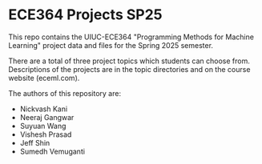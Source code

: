 # ECE364 Projects SP25

This repo contains the UIUC-ECE364 "Programming Methods for Machine Learning" project data and files for the Spring 2025 semester. 

There are a total of three project topics which students can choose from. Descriptions of the projects are in the topic directories and on the course website (eceml.com). 

The authors of this repository are:  

- Nickvash Kani
- Neeraj Gangwar
- Suyuan Wang
- Vishesh Prasad
- Jeff Shin
- Sumedh Vemuganti
